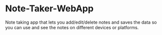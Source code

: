 # Note-Taker-WebApp
Note taking app that lets you add/edit/delete notes and saves the data so you can use and see the notes on different devices or platforms.
